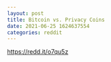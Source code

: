 ```yaml
--- 
layout: post 
title: Bitcoin vs. Privacy Coins 
date: 2021-06-25 1624637554 
categories: reddit 
--- 
```

https://redd.it/o7qu5z